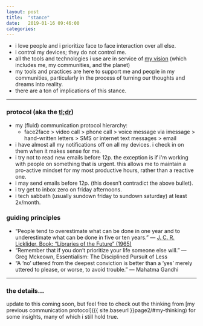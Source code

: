 ```yaml
---
layout: post
title:  "stance"
date:   2019-01-16 09:46:00
categories: 
---
```



* i love people and i prioritize face to face interaction over all else. 
* i control my devices; they do not control me. 
* all the tools and technologies i use are in service of [my vision](http://www.lawrencebarrinerii.com/vision) (which includes me, my communities, and the planet)
* my tools and practices are here to support me and people in my communities, particularly in the process of turning our thoughts and dreams into reality. 
* there are a ton of implications of this stance.

---

### protocol (aka the [tl;dr](https://www.urbandictionary.com/define.php?term=tl%3Bdr))

* my (fluid) communication protocol hierarchy: 
    * face2face > video  call > phone call > voice message via imessage > hand-written letters > SMS or internet text messages > email
* i have almost all my notifications off on all my devices. i check in on them when it makes sense for me. 
* i try not to read new emails before 12p. the exception is if i'm working with people on something that is urgent. this allows me to maintain a pro-active mindset for my most productive hours, rather than a reactive one. 
* i may send emails before 12p. (this doesn’t contradict the above bullet).
* i try get to inbox zero on friday afternoons. 
* i tech sabbath (usually sundown friday to sundown saturday) at least 2x/month. 

### guiding principles

* “People tend to overestimate what can be done in one year and to underestimate what can be done in five or ten years.” — [J. C. R. Licklider, Book: “Libraries of the Future” (1965)](https://quoteinvestigator.com/2019/01/03/estimate/)
* “Remember that if you don’t prioritize your life someone else will.” 
― Greg Mckeown, Essentialism: The Disciplined Pursuit of Less
* “A ‘no’ uttered from the deepest conviction is better than a ‘yes’ merely uttered to please, or worse, to avoid trouble.” — Mahatma Gandhi

---

### the details...  

update to this coming soon, but feel free to check out the thinking from [my previous communication protocol]({{ site.baseurl }}page2/#my-thinking) for some insights, many of which i still hold true. 